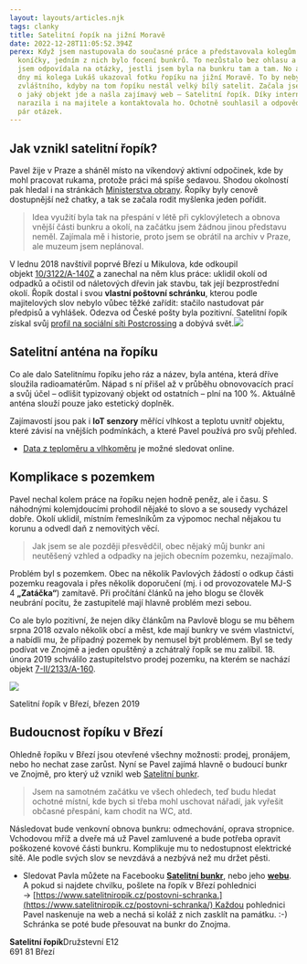 ```yaml
---
layout: layouts/articles.njk
tags: clanky
title: Satelitní řopík na jižní Moravě
date: 2022-12-28T11:05:52.394Z
perex: Když jsem nastupovala do současné práce a představovala kolegům své
  koníčky, jedním z nich bylo focení bunkrů. To nezůstalo bez ohlasu a sem tam
  jsem odpovídala na otázky, jestli jsem byla na bunkru tam a tam. No a před pár
  dny mi kolega Lukáš ukazoval fotku řopíku na jižní Moravě. To by nebylo nic
  zvláštního, kdyby na tom řopíku nestál velký bílý satelit. Začala jsem pátrat,
  o jaký objekt jde a našla zajímavý web – Satelitní řopík. Díky internetu jsem
  narazila i na majitele a kontaktovala ho. Ochotně souhlasil a odpověděl mi na
  pár otázek.
---
```

## Jak vznikl satelitní řopík?

Pavel žije v Praze a sháněl místo na víkendový aktivní odpočinek, kde by mohl pracovat rukama, protože práci má spíše sedavou. Shodou okolností pak hledal i na stránkách [Ministerstva obrany](http://www.army.cz/). Řopíky byly cenově dostupnější než chatky, a tak se začala rodit myšlenka jeden pořídit.

> Idea využití byla tak na přespání v létě při cyklovýletech a obnova vnější části bunkru a okolí, na začátku jsem žádnou jinou představu neměl. Zajímala mě i historie, proto jsem se obrátil na archiv v Praze, ale muzeum jsem neplánoval.

V lednu 2018 navštívil poprvé Březí u Mikulova, kde odkoupil objekt [10/3122/A-140Z](http://www.ropiky.net/dbase_objekt.php?id=1105625339) a zanechal na něm klus práce: uklidil okolí od odpadků a očistil od náletových dřevin jak stavbu, tak její bezprostřední okolí. Řopík dostal i svou **vlastní poštovní schránku**, kterou podle majitelových slov nebylo vůbec těžké zařídit: stačilo nastudovat pár předpisů a vyhlášek. Odezva od České pošty byla pozitivní. Satelitní řopík získal svůj [profil na sociální síti Postcrossing](https://www.postcrossing.com/user/SatelitniRopikCZ) a dobývá svět.![](http://pevnostnituristika.cz/wp-content/uploads/2019/03/satelitni-ropik-postcrossing-1024x576.png)

## Satelitní anténa na řopíku

Co ale dalo Satelitnímu řopíku jeho ráz a název, byla anténa, která dříve sloužila radioamatérům. Nápad s ní přišel až v průběhu obnovovacích prací a svůj účel – odlišit typizovaný objekt od ostatních – plní na 100 %. Aktuálně anténa slouží pouze jako estetický doplněk.

Zajímavostí jsou pak i **IoT senzory** měřící vlhkost a teplotu uvnitř objektu, které závisí na vnějších podmínkách, a které Pavel používá pro svůj přehled.

* [Data z teploměru a vlhkoměru](https://teo.iot-manager.cz/iot/public/dashboard/ed3c957f675465709c00574b47a8767b/?period=THIS_WEEK) je možné sledovat online.

## Komplikace s pozemkem

Pavel nechal kolem práce na řopíku nejen hodně peněz, ale i času. S náhodnými kolemjdoucími prohodil nějaké to slovo a se sousedy vycházel dobře. Okolí uklidil, místním řemeslníkům za výpomoc nechal nějakou tu korunu a odvedl daň z nemovitých věcí.

> Jak jsem se ale později přesvědčil, obec nějaký můj bunkr ani neutěšený vzhled a odpadky na jejich obecním pozemku, nezajímalo.

Problém byl s pozemkem. Obec na několik Pavlových žádostí o odkup části pozemku reagovala i přes několik doporučení (mj. i od provozovatele MJ-S 4 **„**Zatáčka**“**) zamítavě. Při pročítání článků na jeho blogu se člověk neubrání pocitu, že zastupitelé mají hlavně problém mezi sebou.

Co ale bylo pozitivní, že nejen díky článkům na Pavlově blogu se mu během srpna 2018 ozvalo několik obcí a měst, kde mají bunkry ve svém vlastnictví, a nabídli mu, že případný pozemek by nemusel být problémem. Byl se tedy podívat ve Znojmě a jeden opuštěný a zchátralý řopík se mu zalíbil. 18. února 2019 schválilo zastupitelstvo prodej pozemku, na kterém se nachází objekt [7-II/2133/A-160](http://ropiky.net/dbase_objekt.php?id=1105625221).

![](http://pevnostnituristika.cz/wp-content/uploads/2019/03/satelitni-ropik-brezi-mikulov-antena-768x1024.jpg)

Satelitní řopík v Březí, březen 2019

## Budoucnost řopíku v Březí

Ohledně řopíku v Březí jsou otevřené všechny možnosti: prodej, pronájem, nebo ho nechat zase zarůst. Nyní se Pavel zajímá hlavně o budoucí bunkr ve Znojmě, pro který už vznikl web [Satelitní bunkr](https://www.satelitnibunkr.cz/).

> Jsem na samotném začátku ve všech ohledech, teď budu hledat ochotné místní, kde bych si třeba mohl uschovat nářadí, jak vyřešit občasné přespání, kam chodit na WC, atd.

Následovat bude venkovní obnova bunkru: odmechování, oprava stropnice. Vchodovou mříž a dveře má už Pavel zamluvené a bude potřeba opravit poškozené kovové části bunkru. Komplikuje mu to nedostupnost elektrické sítě. Ale podle svých slov se nevzdává a nezbývá než mu držet pěsti.

* Sledovat Pavla můžete na Facebooku **[Satelitní bunkr](https://www.facebook.com/satelitnibunkr/)**, nebo jeho **[webu](https://www.satelitnibunkr.cz/)**. A pokud si najdete chvilku, pošlete na řopík v Březí pohlednici → [https://www.satelitniropik.cz/postovni-schranka.](https://www.satelitniropik.cz/postovni-schranka/) Každou pohlednici Pavel naskenuje na web a nechá si koláž z nich zasklít na památku. :-) Schránka se poté bude přesouvat na bunkr do Znojma.

**Satelitní řopík**Družstevní E12\
691 81 Březí